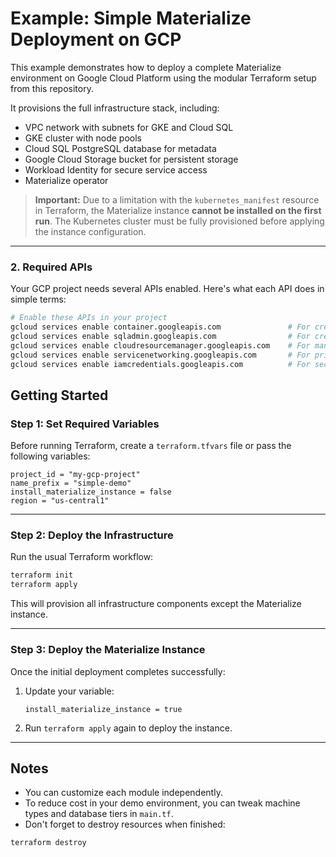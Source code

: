 # Example: Simple Materialize Deployment on GCP

This example demonstrates how to deploy a complete Materialize environment on Google Cloud Platform using the modular Terraform setup from this repository.

It provisions the full infrastructure stack, including:
- VPC network with subnets for GKE and Cloud SQL
- GKE cluster with node pools
- Cloud SQL PostgreSQL database for metadata
- Google Cloud Storage bucket for persistent storage
- Workload Identity for secure service access
- Materialize operator

> **Important:**
> Due to a limitation with the `kubernetes_manifest` resource in Terraform, the Materialize instance **cannot be installed on the first run**. The Kubernetes cluster must be fully provisioned before applying the instance configuration.

---

### 2. Required APIs
Your GCP project needs several APIs enabled. Here's what each API does in simple terms:

```bash
# Enable these APIs in your project
gcloud services enable container.googleapis.com               # For creating Kubernetes clusters
gcloud services enable sqladmin.googleapis.com                # For creating databases
gcloud services enable cloudresourcemanager.googleapis.com    # For managing GCP resources
gcloud services enable servicenetworking.googleapis.com       # For private network connections
gcloud services enable iamcredentials.googleapis.com          # For security and authentication
```

## Getting Started

### Step 1: Set Required Variables

Before running Terraform, create a `terraform.tfvars` file or pass the following variables:

```hcl
project_id = "my-gcp-project"
name_prefix = "simple-demo"
install_materialize_instance = false
region = "us-central1"
```

---

### Step 2: Deploy the Infrastructure

Run the usual Terraform workflow:

```bash
terraform init
terraform apply
```

This will provision all infrastructure components except the Materialize instance.

---

### Step 3: Deploy the Materialize Instance

Once the initial deployment completes successfully:

1. Update your variable:

   ```hcl
   install_materialize_instance = true
   ```

2. Run `terraform apply` again to deploy the instance.

---

## Notes

* You can customize each module independently.
* To reduce cost in your demo environment, you can tweak machine types and database tiers in `main.tf`.
* Don't forget to destroy resources when finished:

```bash
terraform destroy
```
